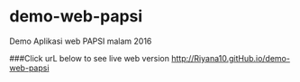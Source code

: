 # demo-web-papsi
Demo Aplikasi web PAPSI malam 2016

###Click urL below to see live web version
http://Riyana10.gitHub.io/demo-web-papsi
